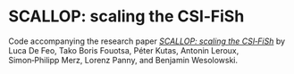 # SCALLOP: scaling the CSI‑FiSh

Code accompanying the research paper
[*SCALLOP: scaling the CSI‑FiSh*](//ia.cr/2023/058)
by Luca De Feo, Tako Boris Fouotsa, Péter Kutas, Antonin Leroux, Simon‑Philipp Merz, Lorenz Panny, and Benjamin Wesolowski.


